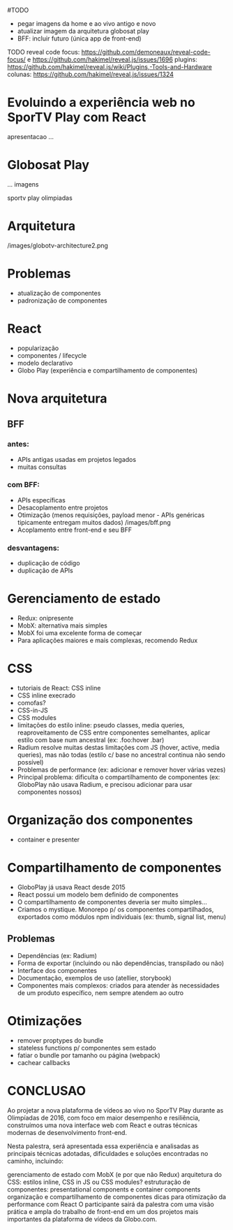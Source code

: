 #TODO
- pegar imagens da home e ao vivo antigo e novo
- atualizar imagem da arquitetura globosat play
- BFF: incluir futuro (única app de front-end)

TODO reveal
code focus: https://github.com/demoneaux/reveal-code-focus/ e https://github.com/hakimel/reveal.js/issues/1696
plugins: https://github.com/hakimel/reveal.js/wiki/Plugins,-Tools-and-Hardware
colunas: https://github.com/hakimel/reveal.js/issues/1324




# Evoluindo a experiência web no SporTV Play com React

apresentacao
...


# Globosat Play
... imagens

sportv play
olimpiadas

# Arquitetura

/images/globotv-architecture2.png

# Problemas
- atualização de componentes
- padronização de componentes

# React
- popularização
- componentes / lifecycle
- modelo declarativo
- Globo Play (experiência e compartilhamento de componentes)

# Nova arquitetura
## BFF
### antes:
- APIs antigas usadas em projetos legados
- muitas consultas
### com BFF:
- APIs específicas
- Desacoplamento entre projetos
- Otimização (menos requisições, payload menor - APIs genéricas tipicamente entregam muitos dados)
/images/bff.png
- Acoplamento entre front-end e seu BFF
### desvantagens:
- duplicação de código
- duplicação de APIs

# Gerenciamento de estado
- Redux: onipresente
- MobX: alternativa mais simples
- MobX foi uma excelente forma de começar
- Para aplicações maiores e mais complexas, recomendo Redux

# CSS
- tutoriais de React: CSS inline
- CSS inline execrado
- comofas?
- CSS-in-JS
- CSS modules
- limitações do estilo inline: pseudo classes, media queries, reaproveitamento de CSS entre componentes semelhantes, aplicar estilo com base num ancestral (ex: .foo:hover .bar)
- Radium resolve muitas destas limitações com JS (hover, active, media queries), mas não todas (estilo c/ base no ancestral continua não sendo possível)
- Problemas de performance (ex: adicionar e remover hover várias vezes)
- Principal problema: dificulta o compartilhamento de componentes (ex: GloboPlay não usava Radium, e precisou adicionar para usar componentes nossos)

# Organização dos componentes
- container e presenter

# Compartilhamento de componentes
- GloboPlay já usava React desde 2015
- React possui um modelo bem definido de componentes
- O compartilhamento de componentes deveria ser muito simples...
- Criamos o mystique. Monorepo p/ os componentes compartilhados, exportados como módulos npm individuais (ex: thumb, signal list, menu)
## Problemas
- Dependências (ex: Radium)
- Forma de exportar (incluindo ou não dependências, transpilado ou não)
- Interface dos componentes
- Documentação, exemplos de uso (atellier, storybook)
- Componentes mais complexos: criados para atender às necessidades de um produto específico, nem sempre atendem ao outro

# Otimizações
- remover proptypes do bundle
- stateless functions p/ componentes sem estado
- fatiar o bundle por tamanho ou página (webpack)
- cachear callbacks

# CONCLUSAO




Ao projetar a nova plataforma de vídeos ao vivo no SporTV Play durante as Olimpíadas de 2016, com foco em maior desempenho e resiliência, construímos uma nova interface web com React e outras técnicas modernas de desenvolvimento front-end.

Nesta palestra, será apresentada essa experiência e analisadas as principais técnicas adotadas, dificuldades e soluções encontradas no caminho, incluindo:

gerenciamento de estado com MobX (e por que não Redux)
arquitetura do CSS: estilos inline, CSS in JS ou CSS modules?
estruturação de componentes: presentational components e container components
organização e compartilhamento de componentes
dicas para otimização da performance com React
O participante sairá da palestra com uma visão prática e ampla do trabalho de front-end em um dos projetos mais importantes da plataforma de vídeos da Globo.com.


